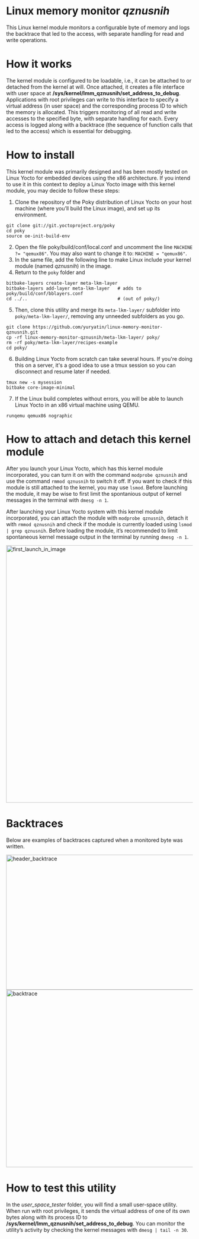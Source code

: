 # Linux memory monitor _qznusnih_
This Linux kernel module monitors a configurable byte of memory and logs the backtrace that led to the access, with separate handling for read and write operations.

# How it works
The kernel module is configured to be loadable, i.e., it can be attached to or detached from the kernel at will. Once attached, it creates a file interface with user space at **/sys/kernel/lmm_qznusnih/set_address_to_debug**. Applications with root privileges can write to this interface to specify a virtual address (in user space) and the corresponding process ID to which the memory is allocated.
This triggers monitoring of all read and write accesses to the specified byte, with separate handling for each. Every access is logged along with a backtrace (the sequence of function calls that led to the access) which is essential for debugging.

# How to install
This kernel module was primarily designed and has been mostly tested on Linux Yocto for embedded devices using the x86 architecture.
If you intend to use it in this context to deploy a Linux Yocto image with this kernel module, you may decide to follow these steps:
1. Clone the repository of the Poky distribution of Linux Yocto on your host machine (where you’ll build the Linux image), and set up its environment.
```
git clone git://git.yoctoproject.org/poky
cd poky
source oe-init-build-env
```

2. Open the file poky/build/conf/local.conf and uncomment the line ```MACHINE ?= "qemux86"```. You may also want to change it to: ```MACHINE = "qemux86"```.
3. In the same file, add the following line to make Linux include your kernel module (named _qznusnih_) in the image.
4. Return to the ```poky``` folder and
```
bitbake-layers create-layer meta-lkm-layer
bitbake-layers add-layer meta-lkm-layer   # adds to poky/build/conf/bblayers.conf
cd ../..                                  # (out of poky/)
```
5. Then, clone this utility and merge its ```meta-lkm-layer/``` subfolder into ```poky/meta-lkm-layer/```, removing any unneeded subfolders as you go.
```
git clone https://github.com/yuryatin/linux-memory-monitor-qznusnih.git
cp -rf linux-memory-monitor-qznusnih/meta-lkm-layer/ poky/
rm -rf poky/meta-lkm-layer/recipes-example
cd poky/
```

6. Building Linux Yocto from scratch can take several hours. If you're doing this on a server, it's a good idea to use a tmux session so you can disconnect and resume later if needed.
```
tmux new -s mysession
bitbake core-image-minimal
```

7. If the Linux build completes without errors, you will be able to launch Linux Yocto in an x86 virtual machine using QEMU.
```
runqemu qemux86 nographic
```
# How to attach and detach this kernel module
After you launch your Linux Yocto, which has this kernel module incorporated, you can turn it on with the command ```modprobe qznusnih``` and use the command ```rmmod qznusnih``` to switch it off. If you want to check if this module is still attached to the kernel, you may use ```lsmod```. Before launching the module, it may be wise to first limit the spontanious output of kernel messages in the terminal with ```dmesg -n 1```.

After launching your Linux Yocto system with this kernel module incorporated, you can attach the module with `modprobe qznusnih`, detach it with `rmmod qznusnih` and check if the module is currently loaded using `lsmod | grep qznusnih`. Before loading the module, it’s recommended to limit spontaneous kernel message output in the terminal by running `dmesg -n 1`.

<img width="592" height="693" alt="first_launch_in_image" src="https://github.com/user-attachments/assets/f2b30eb3-9419-4497-bb8e-830c9928bede" />

# Backtraces
Below are examples of backtraces captured when a monitored byte was written.


<img width="592" height="363" alt="header_backtrace" src="https://github.com/user-attachments/assets/118c1ecc-4908-4d7e-944b-8ceaf4c8dfe4" />


<img width="592" height="478" alt="backtrace" src="https://github.com/user-attachments/assets/dddc9076-f380-458d-966e-3fd78623109f" />

# How to test this utility
In the *user_space_tester* folder, you will find a small user-space utility. When run with root privileges, it sends the virtual address of one of its own bytes along with its process ID to **/sys/kernel/lmm_qznusnih/set_address_to_debug**. You can monitor the utility’s activity by checking the kernel messages with `dmesg | tail -n 30`.

